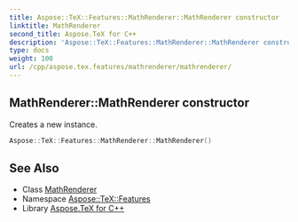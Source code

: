 ```yaml
---
title: Aspose::TeX::Features::MathRenderer::MathRenderer constructor
linktitle: MathRenderer
second_title: Aspose.TeX for C++
description: 'Aspose::TeX::Features::MathRenderer::MathRenderer constructor. Creates a new instance in C++.'
type: docs
weight: 100
url: /cpp/aspose.tex.features/mathrenderer/mathrenderer/
---
```

## MathRenderer::MathRenderer constructor


Creates a new instance.

```cpp
Aspose::TeX::Features::MathRenderer::MathRenderer()
```

## See Also

* Class [MathRenderer](../)
* Namespace [Aspose::TeX::Features](../../)
* Library [Aspose.TeX for C++](../../../)
